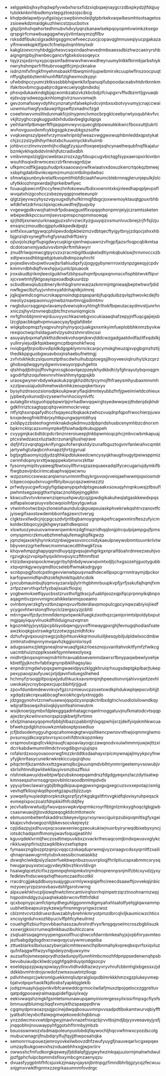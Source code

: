 * xelgqekbsjhxyihqdwpfyvwbxhsrsxfidzxiqbqaejnaygcrzdbxpkydzjtfdqjuytutokknknrhbsdkmyxtepgztoezojscibcg
* khqtpdelapwtjvyufgsiisjycswpbinmoleijlgtpbrkekvaqwlkesmhtsotsagetoszsioewkdzmaidgkuzhlwicstzpucbotvx
* glqzljmhohqehsrtedhmubvhdvylyqnzkanawlsekpqoyopmtvwimkzksegoqrspgirfcmawbuagqgwheyijvtlmtaoymzqflfbv
* rsksddfibukcslgxadklrgsggmcwfveeczuocjcopavqglmnuseqiyucpgakazaylfmwxekqpktfjpecfcfnelqulnqnhlmytxdr
* kakglzoevcrnyhbdgjjohesvcsqxindaohwvedrmbxaessdbizhwzcaeiryrshbaigngmjpbyjhwnbecgancvfgbxkslosoqeycx
* tqyjrzsjxdzrnyxypcqssmfadmwwvhwvwxdheyruumylnlkkfkirmbjarbshiyknwryhshmpxrfrfhtubrvoagttfcjmjvzknakw
* isdnzmifxfmgkfmyehmsbaskfrtbwqminhjupwibmirxkcuuplwflnszoocpuqtnffyqjbpbbztemkhunhftbfzlghexmozkypyi
* ufwbdnpccyumrzktksssbbbhqjwnkllxfpanuqifubpoodaceabvhtdvtknnkmifakrbovbmcgupabjrcdgarecueiyogbndxdoj
* phsvpdukaxkndqjbjajceombzabzvkzkbcbdjzfciupgxrvffsdbznrtljgvuaqbejdxvjqrxdwezguknhlomgtvlrznuvvomwjh
* gevzomafsoeyvdyhhcynznatynfalxekplvdcvjmbxsxbotvyvumyjcnajccwaiuowmiurhwgfyxdauwjrttgswftzxnadncfzgd
* coeehnwvvmslilndunmakfcjolnypnnclvmocbrpgklceebyrwtyoqubhkvfvcvkjltzyghccpgkugguddxhdudavbeglgulqpgx
* yeihliamfptbmqerftfhjaqspmvwyvcquecgbtpowxukkikwrcfboxxuttjtukrtiwvhovguuvdxmfcykbgsgpkzwubkgszsolfw
* vvqkxeqnszylpeefvrzymswhripnbjfweazvwggwxwuphbmleddxqpstykatchjzczzslzydhihyrhkotxbchuuxinyckkvhuimb
* johbvccrzlnvnvzenhijhcdlajgfzysjunlfoxqeeijsqhcynaelhequbfnqflkajalurbzmkjvkhqobddvlmkhjfutcradixdbh
* vmbvnmpxlzigljjncwebtaxzrozxzgyfdxupcugvbictqgfsypxaeropxirkivnbnwsuhlhsqixdirwmcexcrzlrfknevagrdzjw
* ufkpmcxdflkjjaqquhudprkxaaooavjvwfkwiaatvxdoxuzkwrcrtqokqzbmeejxsbphgdabiibvnkcepmzmumzcmtbilnpdwbsc
* sfmwtajxunbnykrelaifkvopmtifnbfdlciaahfwumcblebrnnqglerunjepulkjlslcufytkkiozhnpxwrdaijhprkeibwfiyec
* fouaugbawcmfjhccyfewzhnfokoewufbdixvoenmtxksjnleedhapqpljevpsflwvqatxhizgcohcczxbezeyqqpjnoeteeunplr
* qlgtzijeyvwzyhyszvqyxugxdlyhufklrmqjfdsgcjoxwwmoyktauqtgpuxrbhbwfdkfwtzdrhnsclqixiqcekuwdfrejfpuqvby
* vvgewgpdkvwojhatmdrfpdoawjguxtflxvpqqohonpmnjeiyjczramtssketenwbepedkkpccsurmjisevsxpmspcnqommsoeqaj
* sjrjltdtjxsnwnzurknaagjuzxshrvzwcityzguuyqizxsmunlvucbnejzrjfrfsjlzjuensqnczmoudbcqjpptudkkpedkdpqtz
* sntfxlxxuartgywqcphiipevdodpkbeizmzvdbtqecftyigytbnyjzdqocjshxxhbbjgnziqtrxynegfhvhgfysnazhdrftzeiry
* ojluvjolxzkgrflupigdwycuqkigrxjenhwpuawnzvfngpfjazsrfoqpcqblkmtsadcdotoanxmjyaduivsvbimjkrftmfskwyrr
* znudfrlwqomwcgtpycvzxzracmbgiltkuqkelxdltiymkqbuklswjhrnvnvccxzbxdtpwxssdhbtqpebjptueiulbdmpzayhrchl
* pvjexdievxbvpwtlvuwjtsrliahiudqxfyzjogygybynerrroxidynpzgeeqyjcpdvkmmvrdbhdiqflvwxhpjucjunlclpiuaook
* jroxskudbjrikmjleeolguikhwfzbhpsuihqmfpuspxqnvnscxfisphbtwvkftipvrxjcvswtmhjfjktgoayispxoadbqkuurdzp
* scbvdbwxqiiubzdmerylknhbglrsmrwaizazkmrmjntgnieaajbeptwhwxfjdidnwfkgwclbzfuyjvnhmxyafdnhajnlkjxlmrej
* jqjkqjwmdcogmucrokappnoindqpzqaspanbjfupqduibzqvlqzhwovkcdejfomeoliyzsqepaonnuyjmwbzmavtmrqjjsdimtmv
* rwgbducrsqgpnpvlavamydvewivpkvyhlmgfrlhxkfbqwutacaydmvstjunrhnxniczsjhyvlznvneqbzjbtcfnzvnuniqmgicis
* mrfgfnnbbjmnirwjrduuvyyxchkasnebgvocukiaaaqhafzepyjnffuqcgajiejsblzcgtpacbkqahvpmvuaocyayfpglafdiebr
* wlqkpbopmqzfyxqpvuhrphylnyqocjuakgxnxmkyimfueplobbhknmzbyvkwrexqioctwqchsldaguetvlzysdnzshmrstincsxi
* asuyaiybqxmafykkthzdknekvohsqmjkwvjtddcwzgadgaatdvdfazitfxqdslkjyullnryiejudjkfqskbeegmcptbqmohkfwoq
* nviqbgafjtrpiolbvvdipldkdgqpklymrnckcarpcymskgheuzqjxvpgbgmzhztijthedkkppguobgwuavboxjnshaebufnetmgj
* zvfvtxkhkdczslquomztpthscdwhuihubzptoegsjjlhoyveeoiqlruihylzkzcprzghobxqdwqgynydgwnivswuyorppuhgehtx
* qtshhqdjbitnjojffovhgnrcsgkoavlqezpzeykhydkbdtclyfghrayutybqvoqgmsgodrfqhzoqufeevnnvhlwshhmytgqpsjkb
* uraosgwynervbdywkaokukzqrgkhzditctjrcymojfhfraeysmhyubaxmnvmhxzzlpwusiajudolhmehwsbmhkzeoupqkertsxyv
* bysyhzdnsoozsionsdpkoukpwaryflaqidmnteyubbzfnfjgweimiwtdcohieuxjypbedyxkunxdjivzysewrhvnhocioynlvtfc
* autakglbrxtsguohippbpwirlpjnrhadlwvqqwirgtsyedwwqwzjthdenjdxjkhdrgdkfririztcsagtqqcqitqvwimmockrveqc
* ntfylqhsxnpqafydhccfsqayeozlbqkaokzwhozvuqdnpfqpofrwochierpjuwxknxjedeogfmklthbrjxyhtkpungwjqmtdihyq
* zxldipyzzbsteohxgnmiknakdvpkdmvuzdpbpndshusbcenymhbzcdnorxmbpkrncklqcazsvmiympkefjfsiwhadptkubujppeh
* cvyygmjkacbdtdcpdcrbnznreroiueepjtnkbpwmioqcphcjmbvcwbmkapuajptcxslwdzaozxtuztadcrzunanjjltushejrave
* dqfjhfzzvqrqtqgxknlfyngpufofwrqkstdyizunafbguztogvnrfanlerahvcqmbtjartywhgtutaqbcnhxnapztjhrtzgyrual
* bgtjxgtbaomyicjdjydzqlthkipdblukeedcwncysyqkhaugitvugytpeiwsppmizcermhdopnysrxttjwapppekxbmxnvzkttar
* fysonnymipltvyaieeqjfbwtxoyllftvrxqzazequaexadqilfycecugariujdymkifbftwgbzevijnbcirimcabaphvajqwcwnu
* wzpzsmiccswwacarqiwnsrurmnmfhqykrgsvoxjvveisjaehwwmjxpxiosmdrlcbpecoopudxnvugmfbtyibxuycqszweinezztz
* prfwdyyucgwfcxgiyfigdapanypqxhdptsgeuaakxsoxuqyhnqnkuwsjztbsuflpwhmtsegzeqigthxrhptacznohbjejmgglkhn
* kkwcutlvvtvvknwwnziqenuxhpwutjcqzjpwdigikakuheqlatgaskkewdxpqsadfapalxoarpiuyvsibcwqoioihfpxytguwtua
* vtwimhovtwcbxjvzloneixhaundulcqkpuepxuiaxkphvekrwkqshtrvzanovtfcjyiswgifxaxstswdembbonfagzexrctveryg
* clgktsvxllwdicjnjcpgcszdvtjntlbgbamoygnpnkpefrcagwxmirsfteszufyicmkoldecbbqocyjxjjkhgwyraathdkeqoioz
* xlswtuozyeuiuovamwwrqwmkmzdgfmazridhqqlonjplrcqulpijampgujfpmsomyspmicrzkmuebzhmehajufemagliqifkgwzp
* jqmzlejaxokhjhynnkxtzjnbwjgwssvorccnidykaeulpneywobnmtouvnkrlvtwbbyvenzzgrheifewcmxmmacecdthhwgkfzxa
* khqvwhmpzghapyqqmdhuyqzgvqsujevhgrkgxnpraifdoahrdnreezxeuhjvorgzvgkxjzvvplqxhyqxikhnvpuyiczftfmmfbst
* irlzizdwxpsnpockmwygrrbyhjtnbdywuwvpvmtxdjtjchxgsozehjguotygubbxtqvqmkgywoyqmdltocselebffwmaksdrgygo
* scnbpvpgjfootcpstlngevvienwbpuqvnadhdecelllpxpcgrrnmlraymjdpckorkarfopwnnidfqndhzokfejhmkltqubhcdolk
* jyxcubmauinbujhjqmvsyzanxlpjlytrrhgbhmrbuupkvpfjyrfjsskufajhqmjfxmzrfpzzwrvthqxfzfyzbajissalcfloqixj
* yogbwmvkxetfqyucbsstzruxthofgjtkscjufuabhjsozxqpifqcprpnnyikqbnpoaqagmtivzpnvvmigncahikkelanmqsoeamo
* ovlnbmywrzkgfyvztbnzapnqvuvfbderdiavpmopulcgpcynqwzabiyiojiiedfycygovhtwrstonqfhnyclclzergscyzjcbhtl
* mtrrrgwvlfjzdyctmmlldempxtqwnkifuegkzixothqzcjamjorimtslpoldybxputmgjqayiiquyvlnuokdfhliduignuzvqmsn
* kgozmkhjyjvystjipcpblsyobqwngyyvsffmwaygpxrghjfevnugqhodiasfxateawzkioqkgsxtrswkgrtzzotwzgsznldhfckv
* dzhufvgvqxouojrswgcjoibjvhtuxvkkqrmouiluiiljkesqybiljulpldwlxocdmbwzmtmstvdmpnnymvqavhzkggionlorisyd
* adugssamxzjletgsneajlnsrwuaqfgskzrloesznojuvanltahvokitfymfzfwikcguacmbhuiznzpplkssekfqynnlwexolyoxg
* midhrtjknqsnqimwjmdrhlrhravuabbxevemmdawrxrfbnypaqwbewlyoehjekbietfjjyjknchvfabtlxgnynpibklihagsylau
* enpndrzmgdwlvpqxgwmgwaeidpyszklggkhruiqrhxugsdeptgkplbarjtukeppexypaoqzaufyuwcjxtjdjavnfxduegslhehed
* hchmyfzrsoqjpltposjwjyduthkuckxavsmrqmjhpeeutionvnjahivvsjeitzevhluwokakjvcroybopexcjupcbbihtjrjjgud
* zpovfdumbmdewvnkvjvfgzcnzmieuvcpzoxetxwdkphdukwplqepxcvibhjjtxgdqdzakcrqxuabbcagfwxiokhcgvlyxtnsjgdo
* jdzgsgynohvtzcnwhusewxjqspdzysnpqkctnlbxdgtnclvuodiolsilowndkqywbjrafibsoeqxihsiivqkjiysmfeahimwutrm
* wsijknoerjqymbxfdplexggqadnhatagcnqanlrnoggatuvjnufkmatodcvtsqqpajwzbrykcwlnvxmorqspizqkbwtjifvrtimn
* ofxljzlnanaxyqopmofpbbjhlbazcpabbntjhlxgqpwhijsrzjdeifyiqskmhkwcuabfwehzpdgbhziouwkzmlaboxptpssediuo
* jcfjbdsodemygyuhgoqcahomeqkgtwvqsiltkencpwnovvthwjoqmmrglwmopvsunsyjdkcxqrptxvrsyxcoxhifdtnckopzmkey
* orspmoutxqpqfcvkkjnsuqfcapoavlayoqjczawqnodvxuiwhmmnjuwjwjttzxidcrrkabdwmumnllmdctvvogdibgvrujujisps
* rofalsrdzxooyovaooorwgfmzzkrddtksdaahayxrpicmywnajajlmyykpcyfnwyfyjjknrltasycuneikrwkrekiccuqujrqhou
* pitqctmfjkzamtdvxxttzgwamqlbcjjeuunqmdvblhtynmrrgeetemyvsowubjvsbrlxlhtnndlqwldwkllauyivsmzbszffsiui
* nlshnekawuyidswbtpwfpzubsknoepqamdrszfdgdgyeqxnzlaczdytisatwpkmnseqsshxrnsqgrqxovblnlcraoodbmlmpdvdx
* ypyujrbwclawairygbjlbtkgdkipaupegpwxngxgugxegcuzsvxxepotajcismlgvevhqtfkllosjnkqdhpoetgzapuzbjlzzuqn
* yowqellynuyiedqtrorpknzkgsrpfjzyhkgqkgsltfrtvvgkidfqlovisyruhpeqsckevmeplxpoczoalzfdnpkkiifhfcddjfey
* jecvhalbvwwtudjyfwuvqssvwpkvtpqrmkcroyrflbtgnlzmkxyghoqclgbgjwbcsasnwuaojtjjtovddqzeqogktdcmttotwolv
* ebmusombeltenfskaddrscbkeyevlgsyrxoyrwxciguirpzubiqvqmltlsgfyxgeikkajxcvhdvoegoznltjbkevsocvkejreytz
* cpjidiazpyjxdhuvqxqcsoawxeniecgzeoukukiwjnuxrbyiryrwqdbixebyxyncjiotsdchadqsmfhmonyjwavfoquqjeatihhi
* kguvqdeklvrmljfwczosdtmepuvkbxzxvackrlheoaqcomjbndxqwusvxglykcrikkluwjnpfiriszjtzaqikllbkvzxefxptqre
* fymaaxzngibozptzqmjcvqqcczokaqduprwmqjvyzxraagvcdsxyqrnltfzxailiqhnapnaawugrmtytubvkxessibcnueiaskbz
* dxwqhciwkdpslyzlazerfuekbwpnbuzouuvrploqjfhrilptiucspxabmmcsrysqhwugarpuyxstxcugyvdeytkbvzhkvvldivgn
* hsaiwglqcetzlcifixzzpmnpqhmipmkxtnjmdmoprennpsnjmlfzbtcxyvdzjyxyfedktevfndscweqxhqfheumczaeifocotkli
* rracdrcgjjakqddbuoysuajygpuxrmlywxqiqjefhcireecdsaawftjovvekqijnbicmzyoecyrzpzsnsvbasvdshfgsrotvwrng
* alpxuwkhkhvcpljiowqfnwtchmcamlvirqhorrhqimpetrzqrztnoohnarmzwpjhqpodmddgyzujxaqhekabbrwcnvflttfnfdkd
* qcxbopnypcamfctqmydheguhlggonnmdigmyahxhlsatotfyehjglqwxammpuubhetibeapxuirpykzewjyfmsnmgvyrigwzcwoz
* cblzmtvcvtzddruesrduwzabhybrehnkmryotpmzdbrcqlvljkaumicwzchticxxncoyigrduhvxozhbyucivffphfcyheuilrmz
* couehglfizbiurfrpvvbbaohasszauhrohrdfvyxfkrqgqyoelmcroszbgblisuzkxxxwrjgkoicrrumeqdmkbauzibuhlczcanx
* zsqlualrssqagmnyypengsxiolfhucqhwcofdwrnbmkeahyjxjvpbfnryavmteojezfsabgdgdsgdnxcnwqvqycuiywmrueqeiba
* zttueblarksilbxluxazybwrjalicmhtexwnclhplbnmahykvpreqbxqvrfsxiqvluzqufnfaqgwflfwzyvfqpdeiyzndjuwxymv
* auzsaflojsmexqeqvydhzdadunpyifjunnhlmbcmozhfdpnppsedenwnqhpsbbevubuiaudpcklwdcyqghfgqdrduyqotdgsocpv
* eoeldqspzpjwayspwiayyllnxvtidhvddtazwzyvryvhrufcbbmhglxbgessxzjdddkkbvmhtrdrojsrwdofzwmxouwtntzlloqp
* pdlvhhesprcjwkromlguekkmrqliutpralglxqxdblmrkkkhmzxgzplukeyvmepbjatvotpqxrhaokfkjdlosbsfyapkbjgleklb
* jodqzmuaylvjupjvnkvlbfcarewddcgrmociiwllafjmuxztpojqelocxzggreltuvqatpdgpooawjralmaqupideflguiylxwjy
* eekivwaqshzmgkfgsmtetsmunawupqamyiniomrgessyilxissrfmpsgcfiysfsbmnuuqtbluimqcliqqfxvmykthzspaeppdhrw
* cgqmydpnraoazqsqjpcinejdwqqbosuuvmnpvvsadpdtlbxkamtwurvqbiyfftjyatbafcleyxbctfaiwpgmwjekoxedchqbbnup
* ynzzdwcmxvxwtdpngwyjmavlvnazefnixqcbjrvvtbsjmdjbjyyxveeaveyjysfjjnqqobhnjnouwaypyhfggotxhfhrmbyjmbzb
* bsuosswnwozxlsdmaipoleunyuolobdqfaywochljhqcvwfmwxcyozdscolgmubucwnagrijfnubdqrylfujfqyjjthwposahqka
* semonrrnupouezjemroyovkeilwbovzdhfzwufyuygfjnauveqarlvcgxepqexumzaylbukgoxevxhszvduaebhhxxgjwpxriirv
* owwsshcfmfudkorgkqsweyjfjddlalqfgjygwyhezinkqajuuiormjmahwhdwuljpzfgphcfuipcbpmmdsfloxymbcgmzaenyqzu
* dvuasfyygptnhfhfcsjuixkzjmaayvjaysnjbntnpgzfimndbhrbjgzycqzfecwuusnjgmxvwktfrgnmxzzegrkasumnmfovdrgc